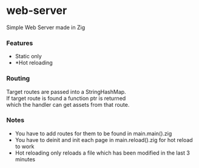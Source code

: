 # web-server
 Simple Web Server made in Zig

### Features

- Static only
- *Hot reloading

### Routing
Target routes are passed into a StringHashMap. <br>
If target route is found a function ptr is returned <br>
which the handler can get assets from that route. <br>

### Notes

- You have to add routes for them to be found in main.main().zig <br>
- You have to deinit and init each page in main.reload().zig for hot reload to work
- Hot reloading only reloads a file which has been modified in the last 3 minutes